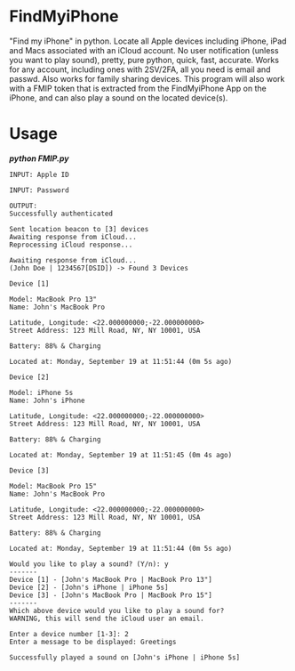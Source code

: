 # FindMyiPhone
"Find my iPhone" in python. Locate all Apple devices including iPhone, iPad and Macs associated with an iCloud account. No user notification (unless you want to play sound), pretty, pure python, quick, fast, accurate. Works for any account, including ones with 2SV/2FA, all you need is email and passwd. Also works for family sharing devices. This program will also work with a FMIP token that is extracted from the FindMyiPhone App on the iPhone, and can also play a sound on the located device(s).

# Usage 

***python FMIP.py***

```
INPUT: Apple ID 

INPUT: Password
```
```
OUTPUT:
Successfully authenticated

Sent location beacon to [3] devices
Awaiting response from iCloud...
Reprocessing iCloud response...

Awaiting response from iCloud...
(John Doe | 1234567[DSID]) -> Found 3 Devices
```
```
Device [1]

Model: MacBook Pro 13"
Name: John's MacBook Pro

Latitude, Longitude: <22.000000000;-22.000000000>
Street Address: 123 Mill Road, NY, NY 10001, USA

Battery: 88% & Charging

Located at: Monday, September 19 at 11:51:44 (0m 5s ago)
```
```
Device [2]

Model: iPhone 5s
Name: John's iPhone

Latitude, Longitude: <22.000000000;-22.000000000>
Street Address: 123 Mill Road, NY, NY 10001, USA

Battery: 88% & Charging

Located at: Monday, September 19 at 11:51:45 (0m 4s ago)

```
```
Device [3]

Model: MacBook Pro 15"
Name: John's MacBook Pro

Latitude, Longitude: <22.000000000;-22.000000000>
Street Address: 123 Mill Road, NY, NY 10001, USA

Battery: 88% & Charging

Located at: Monday, September 19 at 11:51:44 (0m 5s ago)
```

```
Would you like to play a sound? (Y/n): y
-------
Device [1] - [John's MacBook Pro | MacBook Pro 13"]
Device [2] - [John's iPhone | iPhone 5s]
Device [3] - [John's MacBook Pro | MacBook Pro 15"]
-------
Which above device would you like to play a sound for?
WARNING, this will send the iCloud user an email.

Enter a device number [1-3]: 2
Enter a message to be displayed: Greetings

Successfully played a sound on [John's iPhone | iPhone 5s]
```
